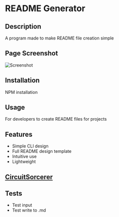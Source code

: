 # README Generator

## Description
A program made to make README file creation simple

## Page Screenshot
![Screenshot](./assets/images/screenshot.png)

## Installation
NPM installation

## Usage
For developers to create README files for projects

## Features
- Simple CLI design
- Full README design template
- Intuitive use
- Lightweight

## [CircuitSorcerer](https://github.com/CircuitSorcerer)

## Tests
- Test input
- Test write to .md